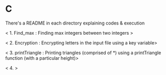 # C

There's a README in each directory explaining codes & execution

< 1. Find_max : Finding max integers between two integers >

< 2. Encryption : Encrypting letters in the input file using a key variable>

< 3. printTriangle : Printing triangles (comprised of *) using a printTriangle function (with a particular height)>

< 4. > 
